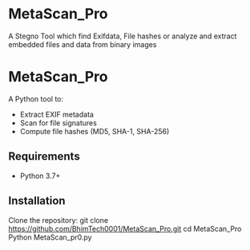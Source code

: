 # MetaScan_Pro
A Stegno Tool which find Exifdata, File hashes or analyze and extract embedded files and data from binary images
# MetaScan_Pro

A Python tool to:
- Extract EXIF metadata
- Scan for file signatures
- Compute file hashes (MD5, SHA-1, SHA-256)

## Requirements
- Python 3.7+

## Installation
Clone the repository:
git clone https://github.com/BhimTech0001/MetaScan_Pro.git
cd MetaScan_Pro
Python MetaScan_pr0.py
